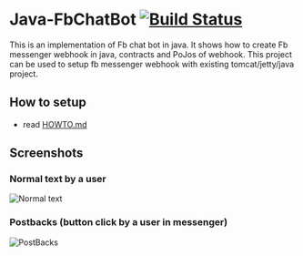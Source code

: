 # Java-FbChatBot         [![Build Status](https://api.travis-ci.org/thekosmix/Java-FbChatBot.png)](http://travis-ci.org/thekosmix/Java-FbChatBot)
This is an implementation of Fb chat bot in java. It shows how to create Fb messenger webhook in java, contracts and PoJos of webhook. This project can be used to setup fb messenger webhook with existing tomcat/jetty/java project.

## How to setup
 - read [HOWTO.md](HOWTO.md)

## Screenshots
### Normal text by a user

  ![Normal text](screenshots/msg_text.png)
  
### Postbacks (button click by a user in messenger)

  ![PostBacks](screenshots/msg_postback.png)
